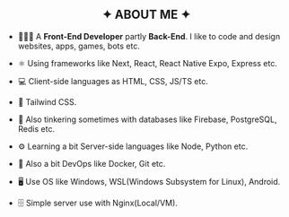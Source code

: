 
<h2 align="center">✦ ABOUT ME ✦</h2>

- 👨🏻‍💻 A **Front-End Developer** partly **Back-End**. I like to code and design websites, apps, games, bots etc.
  
- ⚛️ Using frameworks like Next, React, React Native Expo, Express etc.
  
- 💻 Client-side languages as HTML, CSS, JS/TS etc.
  
- 💙 Tailwind CSS.

- 💾 Also tinkering sometimes with databases like Firebase, PostgreSQL, Redis etc.
  
- ⚙️ Learning a bit Server-side languages like Node, Python etc.

- 🔁 Also a bit DevOps like Docker, Git etc.
  
- 🖥️ Use OS like Windows, WSL(Windows Subsystem for Linux), Android.

- 🗄️ Simple server use with Nginx(Local/VM).
